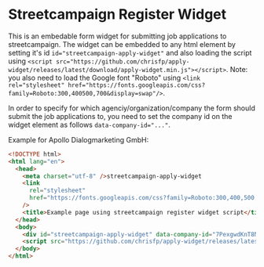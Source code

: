 # Streetcampaign Register Widget

This is an embedable form widget for submitting job applications to streetcampaign. The widget can be embedded to any html element by setting it's id `id="streetcampaign-apply-widget"` and also loading the script using `<script src="https://github.com/chrisfp/apply-widget/releases/latest/download/apply-widget.min.js"></script>`. Note: you also need to load the Google font "Roboto" using `<link rel="stylesheet" href="https://fonts.googleapis.com/css?family=Roboto:300,400500,700&display=swap"/>`.

In order to specify for which agenciy/organization/company the form should submit the job applications to, you need to set the company id on the widget element as follows `data-company-id="..."`.

Example for Apollo Dialogmarketing GmbH:

```html
<!DOCTYPE html>
<html lang="en">
  <head>
    <meta charset="utf-8" />streetcampaign-apply-widget
    <link
      rel="stylesheet"
      href="https://fonts.googleapis.com/css?family=Roboto:300,400,500,700&display=swap"
    />
    <title>Example page using streetcampaign register widget script</title>
  </head>
  <body>
    <div id="streetcampaign-apply-widget" data-company-id="7PexgwdKnT8NIN50dtFt"></div>
    <script src="https://github.com/chrisfp/apply-widget/releases/latest/download/apply-widget.min.js"></script>
  </body>
</html>
```
